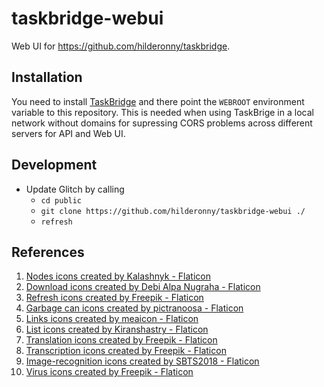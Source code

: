 # taskbridge-webui

Web UI for https://github.com/hilderonny/taskbridge.

## Installation

You need to install [TaskBridge](https://github.com/hilderonny/taskbridge) and there point the `WEBROOT` environment variable to this repository.
This is needed when using TaskBrige in a local network without domains for supressing CORS problems across different servers for API and Web UI.

## Development

- Update Glitch by calling
    - `cd public`
    - `git clone https://github.com/hilderonny/taskbridge-webui ./`
    - `refresh`

## References

1. [Nodes icons created by Kalashnyk - Flaticon](https://www.flaticon.com/free-icons/nodes)
1. [Download icons created by Debi Alpa Nugraha - Flaticon](https://www.flaticon.com/free-icons/download)
1. [Refresh icons created by Freepik - Flaticon](https://www.flaticon.com/free-icons/refresh)
1. [Garbage can icons created by pictranoosa - Flaticon](https://www.flaticon.com/free-icons/garbage-can)
1. [Links icons created by meaicon - Flaticon](https://www.flaticon.com/free-icons/links)
1. [List icons created by Kiranshastry - Flaticon](https://www.flaticon.com/free-icons/list)
1. [Translation icons created by Freepik - Flaticon](https://www.flaticon.com/free-icons/translation)
1. [Transcription icons created by Freepik - Flaticon](https://www.flaticon.com/free-icons/transcription)
1. [Image-recognition icons created by SBTS2018 - Flaticon](https://www.flaticon.com/free-icons/image-recognition)
1. [Virus icons created by Freepik - Flaticon](https://www.flaticon.com/free-icons/virus)
